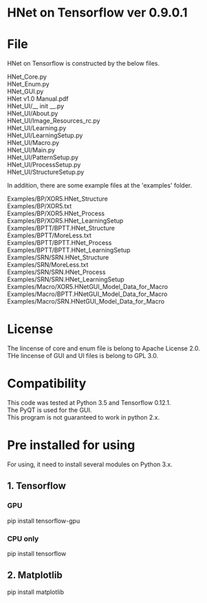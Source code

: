 # HNet on Tensorflow ver 0.9.0.1

# File
HNet on Tensorflow is constructed by the below files.

HNet_Core.py<br>
HNet_Enum.py<br>
HNet_GUI.py<br>
HNet v1.0 Manual.pdf<br>
HNet_UI/__ init __.py<br>
HNet_UI/About.py<br>
HNet_UI/Image_Resources_rc.py<br>
HNet_UI/Learning.py<br>
HNet_UI/LearningSetup.py<br>
HNet_UI/Macro.py<br>
HNet_UI/Main.py<br>
HNet_UI/PatternSetup.py<br>
HNet_UI/ProcessSetup.py<br>
HNet_UI/StructureSetup.py<br>

In addition, there are some example files at the 'examples' folder.

Examples/BP/XOR5.HNet_Structure<br>
Examples/BP/XOR5.txt<br>
Examples/BP/XOR5.HNet_Process<br>
Examples/BP/XOR5.HNet_LearningSetup<br>
Examples/BPTT/BPTT.HNet_Structure<br>
Examples/BPTT/MoreLess.txt<br>
Examples/BPTT/BPTT.HNet_Process<br>
Examples/BPTT/BPTT.HNet_LearningSetup<br>
Examples/SRN/SRN.HNet_Structure<br>
Examples/SRN/MoreLess.txt<br>
Examples/SRN/SRN.HNet_Process<br>
Examples/SRN/SRN.HNet_LearningSetup<br>
Examples/Macro/XOR5.HNetGUI_Model_Data_for_Macro<br>
Examples/Macro/BPTT.HNetGUI_Model_Data_for_Macro<br>
Examples/Macro/SRN.HNetGUI_Model_Data_for_Macro<br>

# License
The lincense of core and enum file is belong to Apache License 2.0.<br>
THe lincense of GUI and UI files is belong to GPL 3.0.<br>

# Compatibility
This code was tested at Python 3.5 and Tensorflow 0.12.1.<br>
The PyQT is used for the GUI.<br>
This program is not guaranteed to work in python 2.x.

# Pre installed for using

For using, it need to install several modules on Python 3.x.

<h2>1. Tensorflow</h2>

<h3>GPU</h3>
pip install tensorflow-gpu

<h3>CPU only</h3>
pip install tensorflow

<h2>2. Matplotlib</h2>

pip install matplotlib

